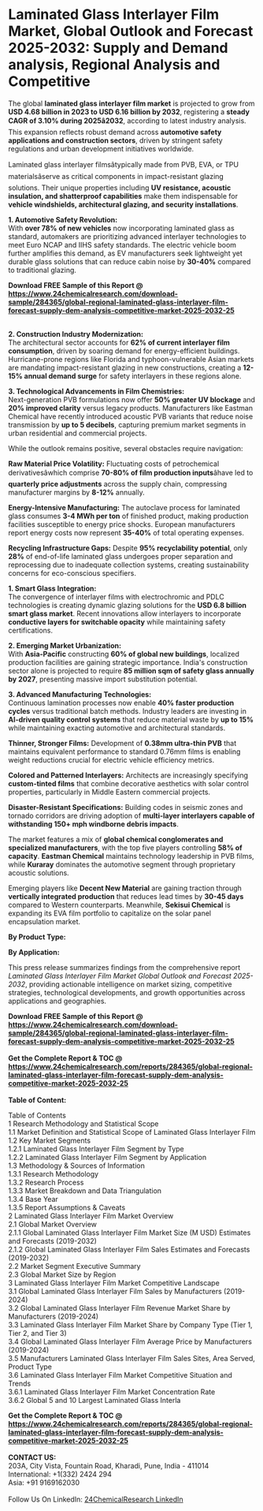 <h1>Laminated Glass Interlayer Film Market, Global Outlook and Forecast 2025-2032: Supply and Demand analysis, Regional Analysis and Competitive</h1><p>The global <strong>laminated glass interlayer film market</strong> is projected to grow from <strong>USD 4.68 billion in 2023 to USD 6.16 billion by 2032</strong>, registering a <strong>steady CAGR of 3.10% during 2025â2032</strong>, according to latest industry analysis. This expansion reflects robust demand across <strong>automotive safety applications and construction sectors</strong>, driven by stringent safety regulations and urban development initiatives worldwide.</p><p>Laminated glass interlayer filmsâtypically made from PVB, EVA, or TPU materialsâserve as critical components in impact-resistant glazing solutions. Their unique properties including <strong>UV resistance, acoustic insulation, and shatterproof capabilities</strong> make them indispensable for <strong>vehicle windshields, architectural glazing, and security installations</strong>.</p><p><strong>1. Automotive Safety Revolution:</strong><br>
With <strong>over 78% of new vehicles</strong> now incorporating laminated glass as standard, automakers are prioritizing advanced interlayer technologies to meet Euro NCAP and IIHS safety standards. The electric vehicle boom further amplifies this demand, as EV manufacturers seek lightweight yet durable glass solutions that can reduce cabin noise by <strong>30-40%</strong> compared to traditional glazing.</p><div><b>Download FREE Sample of this Report @ 
            <a href="https://www.24chemicalresearch.com/download-sample/284365/global-regional-laminated-glass-interlayer-film-forecast-supply-dem-analysis-competitive-market-2025-2032-25">
            https://www.24chemicalresearch.com/download-sample/284365/global-regional-laminated-glass-interlayer-film-forecast-supply-dem-analysis-competitive-market-2025-2032-25</a></b></div><br><p><strong>2. Construction Industry Modernization:</strong><br>
The architectural sector accounts for <strong>62% of current interlayer film consumption</strong>, driven by soaring demand for energy-efficient buildings. Hurricane-prone regions like Florida and typhoon-vulnerable Asian markets are mandating impact-resistant glazing in new constructions, creating a <strong>12-15% annual demand surge</strong> for safety interlayers in these regions alone.</p><p><strong>3. Technological Advancements in Film Chemistries:</strong><br>
Next-generation PVB formulations now offer <strong>50% greater UV blockage</strong> and <strong>20% improved clarity</strong> versus legacy products. Manufacturers like Eastman Chemical have recently introduced acoustic PVB variants that reduce noise transmission by <strong>up to 5 decibels</strong>, capturing premium market segments in urban residential and commercial projects.</p><p>While the outlook remains positive, several obstacles require navigation:</p><p><strong>Raw Material Price Volatility:</strong> Fluctuating costs of petrochemical derivativesâwhich comprise <strong>70-80% of film production inputs</strong>âhave led to <strong>quarterly price adjustments</strong> across the supply chain, compressing manufacturer margins by <strong>8-12%</strong> annually.</p><p><strong>Energy-Intensive Manufacturing:</strong> The autoclave process for laminated glass consumes <strong>3-4 MWh per ton</strong> of finished product, making production facilities susceptible to energy price shocks. European manufacturers report energy costs now represent <strong>35-40%</strong> of total operating expenses.</p><p><strong>Recycling Infrastructure Gaps:</strong> Despite <strong>95% recyclability potential</strong>, only <strong>28%</strong> of end-of-life laminated glass undergoes proper separation and reprocessing due to inadequate collection systems, creating sustainability concerns for eco-conscious specifiers.</p><p><strong>1. Smart Glass Integration:</strong><br>
The convergence of interlayer films with electrochromic and PDLC technologies is creating dynamic glazing solutions for the <strong>USD 6.8 billion smart glass market</strong>. Recent innovations allow interlayers to incorporate <strong>conductive layers for switchable opacity</strong> while maintaining safety certifications.</p><p><strong>2. Emerging Market Urbanization:</strong><br>
With <strong>Asia-Pacific</strong> constructing <strong>60% of global new buildings</strong>, localized production facilities are gaining strategic importance. India's construction sector alone is projected to require <strong>85 million sqm of safety glass annually by 2027</strong>, presenting massive import substitution potential.</p><p><strong>3. Advanced Manufacturing Technologies:</strong><br>
Continuous lamination processes now enable <strong>40% faster production cycles</strong> versus traditional batch methods. Industry leaders are investing in <strong>AI-driven quality control systems</strong> that reduce material waste by <strong>up to 15%</strong> while maintaining exacting automotive and architectural standards.</p><p><strong>Thinner, Stronger Films:</strong> Development of <strong>0.38mm ultra-thin PVB</strong> that maintains equivalent performance to standard 0.76mm films is enabling weight reductions crucial for electric vehicle efficiency metrics.</p><p><strong>Colored and Patterned Interlayers:</strong> Architects are increasingly specifying <strong>custom-tinted films</strong> that combine decorative aesthetics with solar control properties, particularly in Middle Eastern commercial projects.</p><p><strong>Disaster-Resistant Specifications:</strong> Building codes in seismic zones and tornado corridors are driving adoption of <strong>multi-layer interlayers capable of withstanding 150+ mph windborne debris impacts</strong>.</p><p>The market features a mix of <strong>global chemical conglomerates and specialized manufacturers</strong>, with the top five players controlling <strong>58% of capacity</strong>. <strong>Eastman Chemical</strong> maintains technology leadership in PVB films, while <strong>Kuraray</strong> dominates the automotive segment through proprietary acoustic solutions.</p><p>Emerging players like <strong>Decent New Material</strong> are gaining traction through <strong>vertically integrated production</strong> that reduces lead times by <strong>30-45 days</strong> compared to Western counterparts. Meanwhile, <strong>Sekisui Chemical</strong> is expanding its EVA film portfolio to capitalize on the solar panel encapsulation market.</p><p><strong>By Product Type:</strong></p><p><strong>By Application:</strong></p><p>This press release summarizes findings from the comprehensive report <em>Laminated Glass Interlayer Film Market Global Outlook and Forecast 2025-2032</em>, providing actionable intelligence on market sizing, competitive strategies, technological developments, and growth opportunities across applications and geographies.</p><div><b>Download FREE Sample of this Report @ 
            <a href="https://www.24chemicalresearch.com/download-sample/284365/global-regional-laminated-glass-interlayer-film-forecast-supply-dem-analysis-competitive-market-2025-2032-25">
            https://www.24chemicalresearch.com/download-sample/284365/global-regional-laminated-glass-interlayer-film-forecast-supply-dem-analysis-competitive-market-2025-2032-25</a></b></div><br><div><b>Get the Complete Report & TOC @ 
            <a href="https://www.24chemicalresearch.com/reports/284365/global-regional-laminated-glass-interlayer-film-forecast-supply-dem-analysis-competitive-market-2025-2032-25">
            https://www.24chemicalresearch.com/reports/284365/global-regional-laminated-glass-interlayer-film-forecast-supply-dem-analysis-competitive-market-2025-2032-25</a></b></div><br>
            <b>Table of Content:</b><p>Table of Contents<br />
1 Research Methodology and Statistical Scope<br />
1.1 Market Definition and Statistical Scope of Laminated Glass Interlayer Film<br />
1.2 Key Market Segments<br />
1.2.1 Laminated Glass Interlayer Film Segment by Type<br />
1.2.2 Laminated Glass Interlayer Film Segment by Application<br />
1.3 Methodology & Sources of Information<br />
1.3.1 Research Methodology<br />
1.3.2 Research Process<br />
1.3.3 Market Breakdown and Data Triangulation<br />
1.3.4 Base Year<br />
1.3.5 Report Assumptions & Caveats<br />
2 Laminated Glass Interlayer Film Market Overview<br />
2.1 Global Market Overview<br />
2.1.1 Global Laminated Glass Interlayer Film Market Size (M USD) Estimates and Forecasts (2019-2032)<br />
2.1.2 Global Laminated Glass Interlayer Film Sales Estimates and Forecasts (2019-2032)<br />
2.2 Market Segment Executive Summary<br />
2.3 Global Market Size by Region<br />
3 Laminated Glass Interlayer Film Market Competitive Landscape<br />
3.1 Global Laminated Glass Interlayer Film Sales by Manufacturers (2019-2024)<br />
3.2 Global Laminated Glass Interlayer Film Revenue Market Share by Manufacturers (2019-2024)<br />
3.3 Laminated Glass Interlayer Film Market Share by Company Type (Tier 1, Tier 2, and Tier 3)<br />
3.4 Global Laminated Glass Interlayer Film Average Price by Manufacturers (2019-2024)<br />
3.5 Manufacturers Laminated Glass Interlayer Film Sales Sites, Area Served, Product Type<br />
3.6 Laminated Glass Interlayer Film Market Competitive Situation and Trends<br />
3.6.1 Laminated Glass Interlayer Film Market Concentration Rate<br />
3.6.2 Global 5 and 10 Largest Laminated Glass Interla</p><div><b>Get the Complete Report & TOC @ 
            <a href="https://www.24chemicalresearch.com/reports/284365/global-regional-laminated-glass-interlayer-film-forecast-supply-dem-analysis-competitive-market-2025-2032-25">
            https://www.24chemicalresearch.com/reports/284365/global-regional-laminated-glass-interlayer-film-forecast-supply-dem-analysis-competitive-market-2025-2032-25</a></b></div><br><b>CONTACT US:</b><br>
            203A, City Vista, Fountain Road, Kharadi, Pune, India - 411014<br>
            International: +1(332) 2424 294<br>
            Asia: +91 9169162030 <br><br>
            Follow Us On LinkedIn: <a href="https://www.linkedin.com/company/24chemicalresearch/">24ChemicalResearch LinkedIn</a>